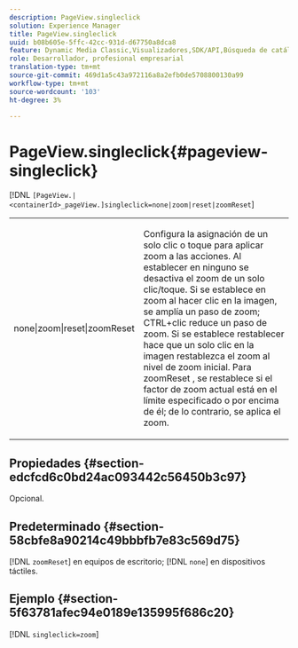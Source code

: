 ```yaml
---
description: PageView.singleclick
solution: Experience Manager
title: PageView.singleclick
uuid: b08b605e-5ffc-42cc-931d-d67750a8dca8
feature: Dynamic Media Classic,Visualizadores,SDK/API,Búsqueda de catálogos electrónicos
role: Desarrollador, profesional empresarial
translation-type: tm+mt
source-git-commit: 469d1a5c43a972116a8a2efb0de5708800130a99
workflow-type: tm+mt
source-wordcount: '103'
ht-degree: 3%

---
```



# PageView.singleclick{#pageview-singleclick}

[!DNL `[PageView.|<containerId>_pageView.]singleclick=none|zoom|reset|zoomReset`]

<table id="table_5654736F216D4ABC9FC783F83E0BBA03"> 
 <tbody> 
  <tr> 
   <td colname="col1"> <p> <span class="codeph"> none|zoom|reset|zoomReset  </span> </p> </td> 
   <td colname="col2"> <p> Configura la asignación de un solo clic o toque para aplicar zoom a las acciones. Al establecer en <span class="codeph"> ninguno </span> se desactiva el zoom de un solo clic/toque. Si se establece en <span class="codeph"> zoom </span> al hacer clic en la imagen, se amplía un paso de zoom; CTRL+clic reduce un paso de zoom. Si se establece <span class="codeph"> restablecer </span> hace que un solo clic en la imagen restablezca el zoom al nivel de zoom inicial. Para <span class="codeph"> zoomReset </span>, se restablece si el factor de zoom actual está en el límite especificado o por encima de él; de lo contrario, se aplica el zoom. </p> </td> 
  </tr> 
 </tbody> 
</table>

## Propiedades {#section-edcfcd6c0bd24ac093442c56450b3c97}

Opcional.

## Predeterminado {#section-58cbfe8a90214c49bbbfb7e83c569d75}

[!DNL `zoomReset`] en equipos de escritorio;  [!DNL `none`] en dispositivos táctiles.

## Ejemplo {#section-5f63781afec94e0189e135995f686c20}

[!DNL `singleclick=zoom`]